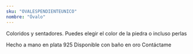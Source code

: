 ```yaml
---
sku: "OVALESPENDIENTEUNICO"
nombre: "Óvalo"
---
```


Coloridos y sentadores. Puedes elegir el color de la piedra o incluso perlas

Hecho a mano en plata 925
Disponible con baño en oro
Contáctame